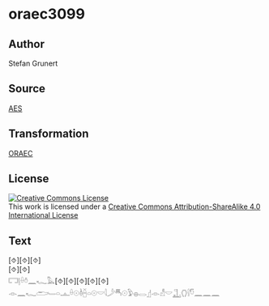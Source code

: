 # oraec3099

## Author

Stefan Grunert

## Source

[AES](https://github.com/simondschweitzer/aes)

## Transformation

[ORAEC](https://oraec.github.io/)

## License

<a rel="license" href="http://creativecommons.org/licenses/by-sa/4.0/"><img alt="Creative Commons License" style="border-width:0" src="https://i.creativecommons.org/l/by-sa/4.0/88x31.png" /></a><br />This work is licensed under a <a rel="license" href="http://creativecommons.org/licenses/by-sa/4.0/">Creative Commons Attribution-ShareAlike 4.0 International License</a>

## Text

[⯑][⯑][⯑]<br>
[⯑][⯑]<br>
𓉐𓊤𓏐𓏊𓈖𓆑𓅓[⯑][⯑][⯑][⯑][⯑]<br>
𓁹𓈖𓆑𓂧𓄑𓏏𓊵𓏐𓇳𓏈𓐢𓏏𓇳𓎟𓇋𓌳𓄪𓇳𓅱𓐍𓂋𓊨𓁹𓀭𓎟𓊻𓂘𓍛𓎸𓈖𓈖𓈖<br>
